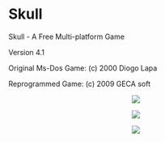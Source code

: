 # Skull
Skull - A Free Multi-platform Game

Version 4.1

Original Ms-Dos Game: (c) 2000 Diogo Lapa

Reprogrammed Game: (c) 2009 GECA soft

<p align="center">
  <img src="https://i.imgur.com/73XQdpT.png" >
</p>

<p align="center">
  <img src="https://i.imgur.com/a3h4HlW.png" >
</p>

<p align="center">
  <img src="https://i.imgur.com/Z5oWY7B.jpg" >
</p>
